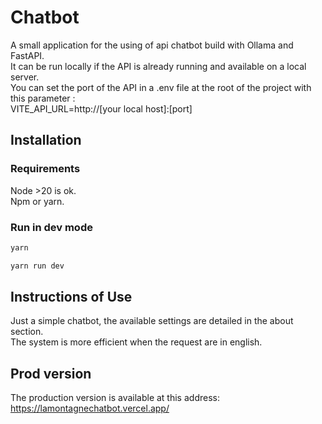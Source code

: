 # Chatbot
A small application for the using of api chatbot build with Ollama and FastAPI.  
It can be run locally if the API is already running and available on a local server.  
You can set the port of the API in a .env file at the root of the project with this parameter :   
VITE_API_URL=http://[your local host]:[port]

## Installation
### Requirements
Node >20 is ok.  
Npm or yarn.

### Run in dev mode
```bash
yarn
```
```bash
yarn run dev
```

## Instructions of Use
Just a simple chatbot, the available settings are detailed in the about section.  
The system is more efficient when the request are in english.

## Prod version
The production version is available at this address: https://lamontagnechatbot.vercel.app/   
